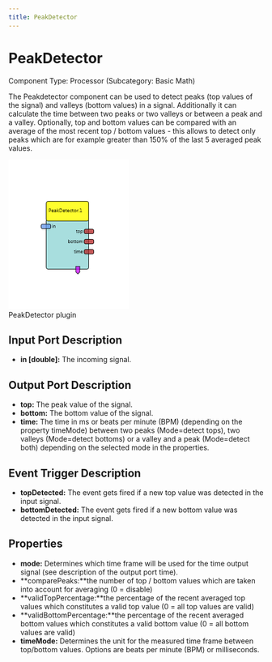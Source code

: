 ```yaml
---
title: PeakDetector
---
```


# PeakDetector

Component Type: Processor (Subcategory: Basic Math)

The Peakdetector component can be used to detect peaks (top values of the signal) and valleys (bottom values) in a signal. Additionally it can calculate the time between two peaks or two valleys or between a peak and a valley. Optionally, top and bottom values can be compared with an average of the most recent top / bottom values - this allows to detect only peaks which are for example greater than 150% of the last 5 averaged peak values.

![Screenshot: PeakDetector plugin](./img/peakdetector.png "Screenshot: PeakDetector plugin")  
PeakDetector plugin

## Input Port Description

- **in \[double\]:** The incoming signal.

## Output Port Description

- **top:** The peak value of the signal.
- **bottom:** The bottom value of the signal.
- **time:** The time in ms or beats per minute (BPM) (depending on the property timeMode) between two peaks (Mode=detect tops), two valleys (Mode=detect bottoms) or a valley and a peak (Mode=detect both) depending on the selected mode in the properties.

## Event Trigger Description

- **topDetected:** The event gets fired if a new top value was detected in the input signal.
- **bottomDetected:** The event gets fired if a new bottom value was detected in the input signal.

## Properties

- **mode:** Determines which time frame will be used for the time output signal (see description of the output port time).
- **comparePeaks:**the number of top / bottom values which are taken into account for averaging (0 = disable)
- **validTopPercentage:**the percentage of the recent averaged top values which constitutes a valid top value (0 = all top values are valid)
- **validBottomPercentage:**the percentage of the recent averaged bottom values which constitutes a valid bottom value (0 = all bottom values are valid)
- **timeMode:** Determines the unit for the measured time frame between top/bottom values. Options are beats per minute (BPM) or milliseconds.
